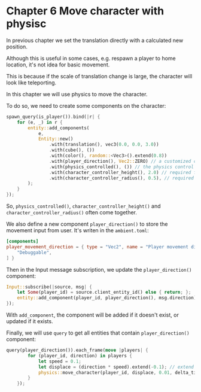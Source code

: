 # Chapter 6 Move character with physisc

In previous chapter we set the translation directly with a calculated new position.

Although this is useful in some cases, e.g. respawn a player to home location, it's not idea for basic movement.

This is because if the scale of translation change is large, the character will look like teleporting.

In this chapter we will use physics to move the character.

To do so, we need to create some components on the character:

```rust
spawn_query(is_player()).bind(|r| {
    for (e, _) in r {
        entity::add_components(
            e,
            Entity::new()
                .with(translation(), vec3(0.0, 0.0, 3.0))
                .with(cube(), ())
                .with(color(), random::<Vec3>().extend(0.8))
                .with(player_direction(), Vec2::ZERO) // a customized component
                .with(physics_controlled(), ()) // the physics control component
                .with(character_controller_height(), 2.0) // required for physics control to work
                .with(character_controller_radius(), 0.5), // required for physics control to work
        );
    }
});

```

So, `physics_controlled()`, `character_controller_height()` and `character_controller_radius()` often come together.

We also define a new component `player_direction()` to store the movement input from user. It's writen in the `ambient.toml`:

```toml
[components]
player_movement_direction = { type = "Vec2", name = "Player movement direction", description = "The player's movement direction.", attributes = [
    "Debuggable",
] }
```

Then in the Input message subscription, we update the `player_direction()` component:

```rust
Input::subscribe(|source, msg| {
    let Some(player_id) = source.client_entity_id() else { return; };
    entity::add_component(player_id, player_direction(), msg.direction);
});
```

With `add_component`, the component will be added if it doesn't exist, or updated if it exists.

Finally, we will use `query` to get all entities that contain `player_direction()` component:

```rust
query(player_direction()).each_frame(move |players| {
        for (player_id, direction) in players {
            let speed = 0.1;
            let displace = (direction * speed).extend(-0.1); // extend the Z axis to fake a gravity
            physics::move_character(player_id, displace, 0.01, delta_time());
        }
    });
```
